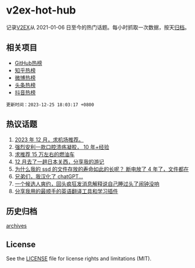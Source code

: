 # v2ex-hot-hub

 记录[V2EX](https://www.v2ex.com/)从 2021-01-06 日至今的热门话题。每小时抓取一次数据，按天[归档](archives)。
 
 ## 相关项目

- [GitHub热榜](https://github.com/it985/github-hot-hub)
- [知乎热榜](https://github.com/it985/zhihu-hot-hub)
- [微博热榜](https://github.com/it985/weibo-hot-hub)
- [头条热榜](https://github.com/it985/toutiao-hot-hub)
- [抖音热榜](https://github.com/it985/douyin-hot-hub)


 `更新时间：2023-12-25 18:03:17 +0800`

## 热议话题

1. [2023 年 12 月，求机场推荐。](https://www.v2ex.com/t/1003117)
1. [强烈安利一款口腔溃疡凝胶， 10 年+经验](https://www.v2ex.com/t/1003115)
1. [求推荐 15 万左右的燃油车](https://www.v2ex.com/t/1003162)
1. [12 月去了一趟日本关西，分享我的游记](https://www.v2ex.com/t/1003185)
1. [为什么我的 ssd 的文件存放的寿命如此的长呢？ 断电放了 4 年了，文件都在](https://www.v2ex.com/t/1003087)
1. [兄弟们，我汉化了 chatGPT...](https://www.v2ex.com/t/1003096)
1. [一个候选人爽约，回头疯狂发消息解释说自己睡过头了闹钟没响](https://www.v2ex.com/t/1003196)
1. [分享我用的最顺手的英语翻译工具和学习插件](https://www.v2ex.com/t/1003094)

## 历史归档

[archives](archives)

## License

See the [LICENSE](LICENSE) file for license rights and limitations (MIT).
